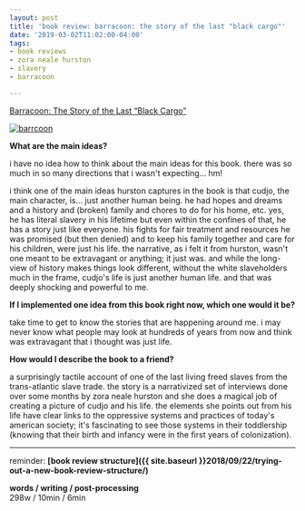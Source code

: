 ```yaml
---
layout: post
title: 'book review: barracoon: the story of the last "black cargo"'
date: '2019-03-02T11:02:00-04:00'
tags:
- book reviews
- zora neale hurston
- slavery
- barracoon

--- 
```



[Barracoon: The Story of the Last “Black Cargo”](https://www.goodreads.com/book/show/35959199-barracoon)

[![barrcoon](https://images.gr-assets.com/books/1525214902l/35959199.jpg)](https://www.goodreads.com/book/show/35959199-barracoon)

**What are the main ideas?** 

i have no idea how to think about the main ideas for this book. there was so much in so many directions that i wasn't expecting... hm! 

i think one of the main ideas hurston captures in the book is that cudjo, the main character, is... just another human being. he had hopes and dreams and a history and (broken) family and chores to do for his home, etc. yes, he has literal slavery in his lifetime but even within the confines of that, he has a story just like everyone. his fights for fair treatment and resources he was promised (but then denied) and to keep his family together and care for his children, were just his life. the narrative, as i felt it from hurston, wasn't one meant to be extravagant or anything; it just was. and while the long-view of history makes things look different, without the white slaveholders much in the frame, cudjo's life is just another human life. and that was deeply shocking and powerful to me. 

**If I implemented one idea from this book right now, which one would it be?**

take time to get to know the stories that are happening around me. i may never know what people may look at hundreds of years from now and think was extravagant that i thought was just life. 

**How would I describe the book to a friend?**

a surprisingly tactile account of one of the last living freed slaves from the trans-atlantic slave trade. the story is a narrativized set of interviews done over some months by zora neale hurston and she does a magical job of creating a picture of cudjo and his life. the elements she points out from his life have clear links to the oppressive systems and practices of today's american society; it's fascinating to see those systems in their toddlership (knowing that their birth and infancy were in the first years of colonization). 

---

reminder: **[book review structure]({{ site.baseurl }}2018/09/22/trying-out-a-new-book-review-structure/)**

<!-- hyperlink bank -->


<!-- &#042; = asterisk -->
<!-- &#039; = single quote '-->

**words / writing / post-processing**  
298w / 10min / 6min